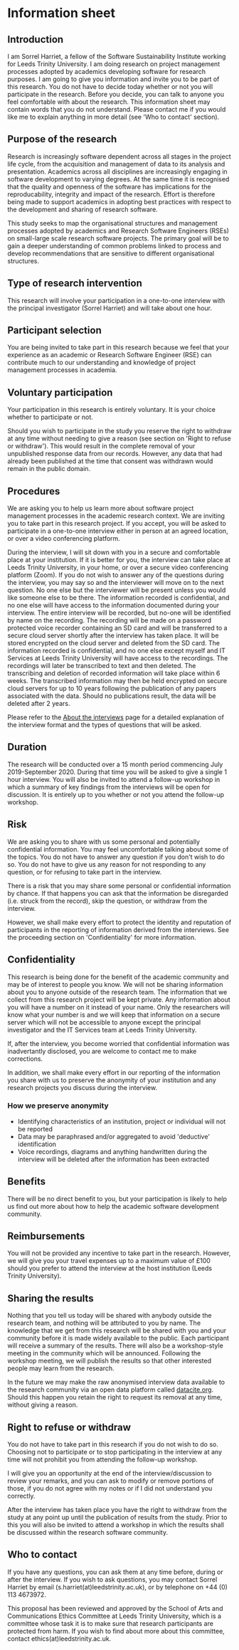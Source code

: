 # Information sheet

## Introduction

I am Sorrel Harriet, a fellow of the Software Sustainability Institute working for Leeds Trinity University. I am doing research on project management processes adopted by academics developing software for research purposes. I am going to give you information and invite you to be part of this research. You do not have to decide today whether or not you will participate in the research. Before you decide, you can talk to anyone you feel comfortable with about the research. This information sheet may contain words that you do not understand. Please contact me if you would like me to explain anything in more detail (see 'Who to contact' section).

## Purpose of the research

Research is increasingly software dependent across all stages in the project life cycle, from the acquisition and management of data to its analysis and presentation. Academics across all disciplines are increasingly engaging in software development to varying degrees. At the same time it is recognised that the quality and openness of the software has implications for the reproducability, integrity and impact of the research. Effort is therefore being made to support academics in adopting best practices with respect to the development and sharing of research software.

This study seeks to map the organisational structures and management processes adopted by academics and Research Software Engineers (RSEs) on small-large scale research software projects. The primary goal will be to gain a deeper understanding of common problems linked to process and develop recommendations that are sensitive to different organisational structures.

## Type of research intervention

This research will involve your participation in a one-to-one interview with the principal investigator (Sorrel Harriet) and will take about one hour.

## Participant selection

You are being invited to take part in this research because we feel that your experience as an academic or Research Software Engineer (RSE) can contribute much to our understanding and knowledge of project management processes in academia. 

## Voluntary participation

Your participation in this research is entirely voluntary. It is your choice whether to participate or not.

Should you wish to participate in the study you reserve the right to withdraw at any time without needing to give a reason (see section on 'Right to refuse or withdraw'). This would result in the complete removal of your unpublished response data from our records. However, any data that had already been published at the time that consent was withdrawn would remain in the public domain.

## Procedures

We are asking you to help us learn more about software project management processes in the academic research context. We are inviting you to take part in this research project. If you accept, you will be asked to participate in a one-to-one interview either in person at an agreed location, or over a video conferencing platform.

During the interview, I  will sit down with you in a secure and comfortable place at your institution. If it is better for you, the interview can take place at Leeds Trinity University, in your home, or over a secure video conferencing platform (Zoom). If you do not wish to answer any of the questions during the interview, you may say so and the interviewer will move on to the next question. No one else but the interviewer will be present unless you would like someone else to be there. The information recorded is confidential, and no one else will have access to the information documented during your interview. The entire interview will be recorded, but no-one will be identified by name on the recording. The recording will be made on a password protected voice recorder containing an SD card and will be transferred to a secure cloud server shortly after the interview has taken place. It will be stored encrypted on the cloud server and deleted from the SD card. The information recorded is confidential, and no one else except myself and IT Services at Leeds Trinity University will have access to the recordings. The recordings will later be transcribed to text and then deleted. The transcribing and deletion of recorded information will take place within 6 weeks. The transcribed information may then be held encrypted on secure cloud servers for up to 10 years following the publication of any papers associated with the data. Should no publications result, the data will be deleted after 2 years.

Please refer to the [About the interviews](case_study_questions.md) page for a detailed explanation of the interview format and the types of questions that will be asked.

## Duration

The research will be conducted over a 15 month period commencing July 2019-September 2020. During that time you will be asked to give a single 1 hour interview. You will also be invited to attend a follow-up workshop in which a summary of key findings from the interviews will be open for discussion. It is entirely up to you whether or not you attend the follow-up workshop.

## Risk

We are asking you to share with us some personal and potentially confidential information. You may feel uncomfortable talking about some of the topics. You do not have to answer any question if you don't wish to do so. You do not have to give us any reason for not responding to any question, or for refusing to take part in the interview.

There is a risk that you may share some personal or confidential information by chance. If that happens you can ask that the information be disregarded (i.e. struck from the record), skip the question, or withdraw from the interview.

However, we shall make every effort to protect the identity and reputation of participants in the reporting of information derived from the interviews. See the proceeding section on 'Confidentiality' for more information.

## Confidentiality

This research is being done for the benefit of the academic community and may be of interest to people you know. We will not be sharing information about you to anyone outside of the research team. The information that we collect from this research project will be kept private. Any information about you will have a number on it instead of your  name. Only the researchers will know what your number is and we will keep that information on a secure server which will not be accessible to anyone except the principal investigator and the IT Services team at Leeds Trinity University.

If, after the interview, you become worried that confidential information was inadvertantly disclosed, you are welcome to contact me to make corrections.

In addition, we shall make every effort in our reporting of the information you share with us to preserve the anonymity of your institution and any research projects you discuss during the interview.

### How we preserve anonymity

+ Identifying characteristics of an institution, project or individual will not be reported
+ Data may be paraphrased and/or aggregated to avoid 'deductive' identification
+ Voice recordings, diagrams and anything handwritten during the interview will be deleted after the information has been extracted

## Benefits

There will be no direct benefit to you, but your participation is likely to help us find out more about how to help the academic software development community.

## Reimbursements

You will not be provided any incentive to take part in the research. However, we will give you your travel expenses up to a maximum value of £100 should you prefer to attend the interview at the host institution (Leeds Trinity University).

## Sharing the results

Nothing that you tell us today will be shared with anybody outside the research team, and nothing will be attributed to you by name. The knowledge that we get from this research will be shared with you and your community before it is made widely available to the public. Each participant will receive a summary of the results. There will also be a workshop-style meeting in the community which will be announced. Following the workshop meeting, we will publish the results so that other interested people may learn from the research.

In the future we may make the raw anonymised interview data available to the research community via an open data platform called [datacite.org](http://datacite.org). Should this happen you retain the right to request its removal at any time, without giving a reason.

## Right to refuse or withdraw

You do not have to take part in this research if you do not wish to do so. Choosing not to participate or to stop participating in the interview at any time will not prohibit you from attending the follow-up workshop. 

I will give you an opportunity at the end of the interview/discussion to review your remarks, and you can ask to modify or remove portions of those, if you do not agree with my notes or if I did not understand you correctly.

After the interview has taken place you have the right to withdraw from the study at any point up until the publication of results from the study. Prior to this you will also be invited to attend a workshop in which the results shall be discussed within the research software community.

## Who to contact

If you have any questions, you can ask them at any time before, during or after the interview. If you wish to ask questions, you may contact Sorrel Harriet by email (s.harriet(at)leedstrinity.ac.uk), or by telephone on +44 (0) 113 4673972.
 
This proposal has been reviewed and approved by the School of Arts and Communications Ethics Committee at Leeds Trinity University, which is a committee whose task it is to make sure that research participants are protected from harm. If you wish to find about more about this committee, contact ethics(at)leedstrinity.ac.uk.
